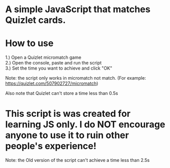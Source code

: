 # A simple JavaScript that matches Quizlet cards.

# How to use
1.) Open a Quizlet micromatch game <br>
2.) Open the console, paste and run the script <br>
3.) Set the time you want to achieve and click "OK"<br>

Note: the script only works in micromatch not match. (For example: https://quizlet.com/507902727/micromatch)

Also note that Quizlet can't store a time less than 0.5s

# This script is was created for learning JS only. I do NOT encourage anyone to use it to ruin other people's experience!

Note: the Old version of the script can't achieve a time less than 2.5s
